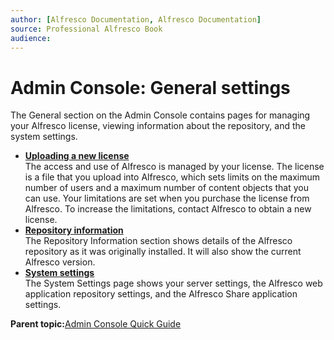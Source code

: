 ```yaml
---
author: [Alfresco Documentation, Alfresco Documentation]
source: Professional Alfresco Book
audience: 
---
```


# Admin Console: General settings

The General section on the Admin Console contains pages for managing your Alfresco license, viewing information about the repository, and the system settings.

-   **[Uploading a new license](../tasks/at-adminconsole-license.md)**  
The access and use of Alfresco is managed by your license. The license is a file that you upload into Alfresco, which sets limits on the maximum number of users and a maximum number of content objects that you can use. Your limitations are set when you purchase the license from Alfresco. To increase the limitations, contact Alfresco to obtain a new license.
-   **[Repository information](../tasks/adminconsole-repoinfo.md)**  
The Repository Information section shows details of the Alfresco repository as it was originally installed. It will also show the current Alfresco version.
-   **[System settings](../tasks/adminconsole-systemsettings.md)**  
The System Settings page shows your server settings, the Alfresco web application repository settings, and the Alfresco Share application settings.

**Parent topic:**[Admin Console Quick Guide](../concepts/at-adminconsole.md)

